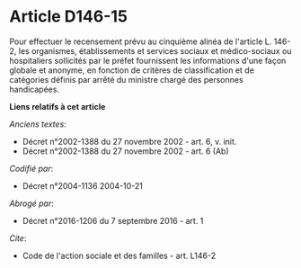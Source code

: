 # Article D146-15

Pour effectuer le recensement prévu au cinquième alinéa de l'article L. 146-2, les organismes, établissements et services
sociaux et médico-sociaux ou hospitaliers sollicités par le préfet fournissent les informations d'une façon globale et
anonyme, en fonction de critères de classification et de catégories définis par arrêté du ministre chargé des personnes
handicapées.

**Liens relatifs à cet article**

_Anciens textes_:

  - Décret n°2002-1388 du 27 novembre 2002 - art. 6, v. init.
  - Décret n°2002-1388 du 27 novembre 2002 - art. 6 (Ab)

_Codifié par_:

  - Décret n°2004-1136 2004-10-21

_Abrogé par_:

  - Décret n°2016-1206 du 7 septembre 2016 - art. 1

_Cite_:

  - Code de l'action sociale et des familles - art. L146-2
